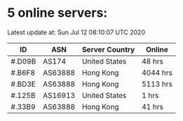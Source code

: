 # 5 online servers:

Latest update at: Sun Jul 12 08:10:07 UTC 2020

| ID | ASN | Server Country | Online |
| -- | --- | -------------- | ------ |
| #.D09B | AS174 | United States | 48 hrs |
| #.B6F8 | AS63888 | Hong Kong | 4044 hrs |
| #.BD3E | AS63888 | Hong Kong | 5113 hrs |
| #.125B | AS16913 | United States | 1 hrs |
| #.33B9 | AS63888 | Hong Kong | 41 hrs |

